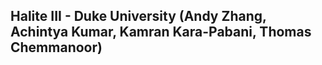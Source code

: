 ## Halite III - Duke University (Andy Zhang, Achintya Kumar, Kamran Kara-Pabani, Thomas Chemmanoor)
